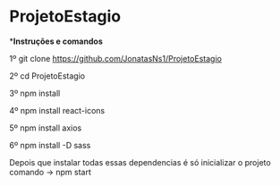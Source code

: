 # ProjetoEstagio
*******************Instruções e comandos******************

1º git clone https://github.com/JonatasNs1/ProjetoEstagio 

2º cd ProjetoEstagio

3º npm install

4º npm install react-icons

5º npm install axios

6º npm install -D sass

Depois que instalar todas essas dependencias é só inicializar o projeto
comando -> npm start
